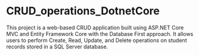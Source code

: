 # CRUD_operations_DotnetCore

This project is a web-based CRUD application built using ASP.NET Core MVC and Entity Framework Core with the Database First approach.
It allows users to perform Create, Read, Update, and Delete operations on student records stored in a SQL Server database.
